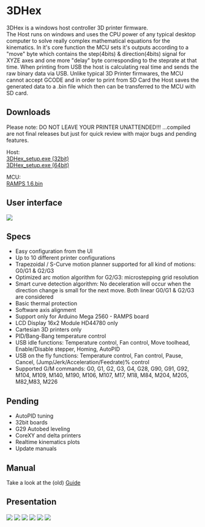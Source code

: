 # 3DHex

3DHex is a windows host controller 3D printer firmware.  
The Host runs on windows and uses the CPU power of any typical desktop computer to solve really complex mathematical equations for the kinematics. In it's core function the MCU sets it's outputs according to a "move" byte which contains the step(4bits) & direction(4bits) signal for XYZE axes and one more "delay" byte corresponding to the steprate at that time. When printing from USB the host is calculating real time and sends the raw binary data via USB. Unlike typical 3D Printer firmwares, the MCU cannot accept GCODE and in order to print from SD Card the Host saves the generated data to a .bin file which then can be transferred to the MCU with SD card.

## Downloads
								
Please note: DO NOT LEAVE YOUR PRINTER UNATTENDED!!! ...compiled are not final releases but just for quick review with major bugs and pending features.

Host:  
[3DHex_setup.exe (32bit)](https://www.youtube.com/channel/UCmxyTgfH-faXP00cXr8jxtA?view_as=subscriber)  
[3DHex_setup.exe (64bit)](https://www.youtube.com/channel/UCmxyTgfH-faXP00cXr8jxtA?view_as=subscriber)

MCU:  
[RAMPS 1.6.bin](https://www.youtube.com/channel/UCmxyTgfH-faXP00cXr8jxtA?view_as=subscriber)  

## User interface
<img align="center" src="https://github.com/3DHexfw/3DHex/blob/develop/Docs/Icons/GUI.png" />

## Specs

* Easy configuration from the UI  
* Up to 10 different printer configurations  
* Trapezoidal / S-Curve motion planner supported for all kind of motions: G0/G1 & G2/G3  
* Optimized arc motion algorithm for G2/G3: microstepping grid resolution  
* Smart curve detection algorithm: No deceleration will occur when the direction change is small for the next move. Both linear G0/G1 & G2/G3 are considered  
* Basic thermal protection  
* Software axis alignment   
* Support only for Arduino Mega 2560 - RAMPS board  
* LCD Display 16x2 Module HD44780 only  
* Cartesian 3D printers only  
* PID/Bang-Bang temperature control  
* USB idle functions: Temperature control, Fan control, Move toolhead, Enable/Disable stepper, Homing, AutoPID  
* USB on the fly functions: Temperature control, Fan control, Pause, Cancel, (Jump/Jerk/Acceleration/Feedrate)% control  
* Supported G/M commands: G0, G1, G2, G3, G4, G28, G90, G91, G92, M104, M109, M140, M190, M106, M107, M17, M18, M84, M204, M205, M82,M83, M226

## Pending

* AutoPID tuning  
* 32bit boards  
* G29 Autobed leveling  
* CoreXY and delta printers  
* Realtime kinematics plots  
* Update manuals  


## Manual

Take a look at the (old) [Guide](https://github.com/3DHexfw/3DHex/blob/master/Host/Host%20saved%20files/3DHex/Guide_1.0.2.pdf)

## Presentation 

<img align="center" src="https://github.com/3DHexfw/3DHex/blob/develop/Docs/Presentation/3D%20Printer.JPG" />

<img align="center" src="https://github.com/3DHexfw/3DHex/blob/develop/Docs/Presentation/Host.JPG" />

<img align="center" src="https://github.com/3DHexfw/3DHex/blob/develop/Docs/Presentation/MCU.JPG" />

<img align="center" src="https://github.com/3DHexfw/3DHex/blob/develop/Docs/Presentation/S-Curve.JPG" />

<img align="center" src="https://github.com/3DHexfw/3DHex/blob/develop/Docs/Presentation/Jerk.JPG" />

<img align="center" src="https://github.com/3DHexfw/3DHex/blob/develop/Docs/Presentation/Curve%20detection.JPG" />